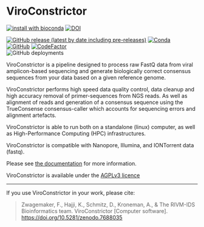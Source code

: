 # ViroConstrictor

[![install with bioconda](https://img.shields.io/badge/install%20with-bioconda-brightgreen.svg?style=flat)](http://bioconda.github.io/recipes/viroconstrictor/README.html)
[![DOI](https://zenodo.org/badge/DOI/10.5281/zenodo.7688035.svg)](https://doi.org/10.5281/zenodo.7688035)

[![GitHub release (latest by date including pre-releases)](https://img.shields.io/github/v/release/RIVM-bioinformatics/ViroConstrictor?include_prereleases)](https://github.com/RIVM-bioinformatics/ViroConstrictor/releases/latest)
[![Conda](https://img.shields.io/conda/v/bioconda/viroconstrictor)](https://anaconda.org/bioconda/viroconstrictor)  
[![GitHub](https://img.shields.io/github/license/RIVM-bioinformatics/ViroConstrictor)](https://github.com/RIVM-bioinformatics/ViroConstrictor/blob/main/LICENSE)
[![CodeFactor](https://www.codefactor.io/repository/github/rivm-bioinformatics/viroconstrictor/badge)](https://www.codefactor.io/repository/github/rivm-bioinformatics/viroconstrictor)  
![GitHub deployments](https://img.shields.io/github/deployments/RIVM-bioinformatics/ViroConstrictor/github-pages?label=Documentation%20deployment)  



ViroConstrictor is a pipeline designed to process raw FastQ data from viral amplicon-based sequencing and generate  biologically correct consensus sequences from your data based on a given reference genome.

ViroConstrictor performs high speed data quality control, data cleanup and high accuracy removal of primer-sequences from NGS reads. As well as alignment of reads and generation of a consensus sequence using the TrueConsense consensus-caller which accounts for sequencing errors and alignment artefacts.

ViroConstrictor is able to run both on a standalone (linux) computer, as well as High-Performance Computing (HPC) infrastructures. 

ViroConstrictor is compatible with Nanopore, Illumina, and IONTorrent data (fastq).

Please see [the documentation](https://rivm-bioinformatics.github.io/ViroConstrictor/) for more information.

ViroConstrictor is available under the [AGPLv3 licence](https://www.gnu.org/licenses/agpl-3.0.en.html)

---

If you use ViroConstrictor in your work, please cite:
> Zwagemaker, F., Hajji, K., Schmitz, D., Kroneman, A., & The RIVM-IDS Bioinformatics team. ViroConstrictor [Computer software]. https://doi.org/10.5281/zenodo.7688035 